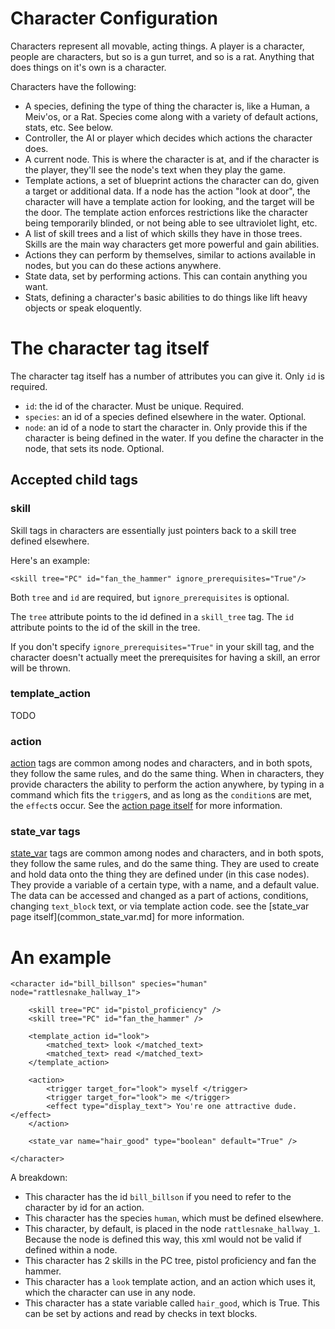 # Character Configuration
Characters represent all movable, acting things. A player is a character, people are characters, but so is a gun turret, and so is a rat. Anything that does things on it's own is a character.

Characters have the following:
* A species, defining the type of thing the character is, like a Human, a Meiv'os, or a Rat. Species come along with a variety of default actions, stats, etc. See below.
* Controller, the AI or player which decides which actions the character does.
* A current node. This is where the character is at, and if the character is the player, they'll see the node's text when they play the game.
* Template actions, a set of blueprint actions the character can do, given a target or additional data. If a node has the action "look at door", the character will have a template action for looking, and the target will be the door. The template action enforces restrictions like the character being temporarily blinded, or not being able to see ultraviolet light, etc.
* A list of skill trees and a list of which skills they have in those trees. Skills are the main way characters get more powerful and gain abilities.
* Actions they can perform by themselves, similar to actions available in nodes, but you can do these actions anywhere.
* State data, set by performing actions. This can contain anything you want.
* Stats, defining a character's basic abilities to do things like lift heavy objects or speak eloquently.

# The character tag itself
The character tag itself has a number of attributes you can give it. Only `id` is required.

* `id`: the id of the character. Must be unique. Required.
* `species`: an id of a species defined elsewhere in the water. Optional.
* `node`: an id of a node to start the character in. Only provide this if the character is being defined in the water. If you define the character in the node, that sets its node. Optional.

## Accepted child tags

### skill
Skill tags in characters are essentially just pointers back to a skill tree defined elsewhere.

Here's an example:
```
<skill tree="PC" id="fan_the_hammer" ignore_prerequisites="True"/>
```

Both `tree` and `id` are required, but `ignore_prerequisites` is optional.

The `tree` attribute points to the id defined in a `skill_tree` tag. The `id` attribute points to the id of the skill in the tree.

If you don't specify `ignore_prerequisites="True"` in your skill tag, and the character doesn't actually meet the prerequisites for having a skill, an error will be thrown.

### template_action
TODO

### action
[action](common_action.md) tags are common among nodes and characters, and in both spots, they follow the same rules, and do the same thing. When in characters, they provide characters the ability to perform the action anywhere, by typing in a command which fits the `trigger`s, and as long as the `condition`s are met, the `effect`s occur. See the [action page itself](common_action.md) for more information.

### state_var tags
[state_var](common_state_var.md) tags are common among nodes and characters, and in both spots, they follow the same rules, and do the same thing. They are used to create and hold data onto the thing they are defined under (in this case nodes). They provide a variable of a certain type, with a name, and a default value. The data can be accessed and changed as a part of actions, conditions, changing `text_block` text, or via template action code. see the [state_var page itself](common_state_var.md] for more information.

# An example

```
<character id="bill_billson" species="human" node="rattlesnake_hallway_1">

	<skill tree="PC" id="pistol_proficiency" />
	<skill tree="PC" id="fan_the_hammer" />

	<template_action id="look">
		<matched_text> look </matched_text>
		<matched_text> read </matched_text>
	</template_action>
	
	<action>
		<trigger target_for="look"> myself </trigger>
		<trigger target_for="look"> me </trigger>
		<effect type="display_text"> You're one attractive dude. </effect>
	</action>
	
	<state_var name="hair_good" type="boolean" default="True" />
	
</character>
```
A breakdown:

* This character has the id `bill_billson` if you need to refer to the character by id for an action.
* This character has the species `human`, which must be defined elsewhere.
* This character, by default, is placed in the node `rattlesnake_hallway_1`. Because the node is defined this way, this xml would not be valid if defined within a node.
* This character has 2 skills in the PC tree, pistol proficiency and fan the hammer.
* This character has a `look` template action, and an action which uses it, which the character can use in any node.
* This character has a state variable called `hair_good`, which is True. This can be set by actions and read by checks in text blocks.